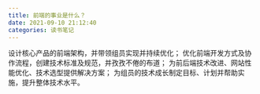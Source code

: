 ```yaml
---
title: 前端的事业是什么？
date: 2021-09-10 21:12:40
categories: 读书笔记
---
```

设计核心产品的前端架构，并带领组员实现并持续优化；
优化前端开发方式及协作流程，创建技术标准及规范，并孜孜不倦的布道；
为前后端技术改进、网站性能优化、技术选型提供解决方案；
为组员的技术成长制定目标、计划并帮助实施，提升整体技术水平。
